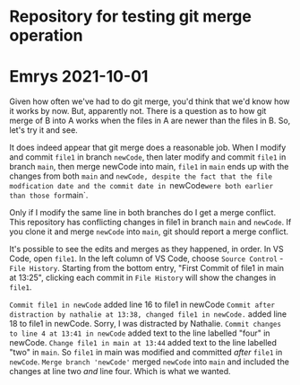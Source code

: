 # Repository for testing git merge operation
# Emrys 2021-10-01

Given how often we've had to do git merge, you'd think that we'd know how it works by now. But, apparently not.
There is a question as to how git merge of B into A works when the files in A are newer than the files in B.
So, let's try it and see.

It does indeed appear that git merge does a reasonable job. When I modify and commit `file1` in branch `newCode`,
then later modify and commit `file1` in branch `main`, then merge newCode into main,
`file1` in `main` ends up with the changes from both `main` and `newCode, despite the fact that the file
modfication date and the commit date in `newCode` were both earlier than those for `main`.

Only if I modify the same line in  both branches do I get a merge conflict.
This repository has conflicting changes in file1 in branch `main` and `newCode`. If you clone it and merge `newCode` into `main`, git should report a merge conflict.

It's possible to see the edits and merges as they happened, in order. In VS Code, open `file1`. In the left column of VS Code, choose `Source Control` - `File History`. Starting from the bottom entry, "First Commit of file1 in main at 13:25", clicking each commit in `File History` will show the changes in `file1`.

`Commit file1 in newCode` added line 16 to file1 in newCode
`Commit after distraction by nathalie at 13:38, changed file1 in newCode.` added line 18 to file1 in newCode. Sorry, I was distracted by Nathalie.
`Commit changes to line 4 at 13:41 in newCode` added text to the line labelled "four" in newCode.
`Change file1 in main at 13:44` added text to the line labelled "two" in `main`. So `file1` in main was modified and committed _after_ `file1` in `newCode`.
`Merge branch 'newCode'` merged `newCode` into `main` and included the changes at line two _and_ line four. Which is what we wanted.
